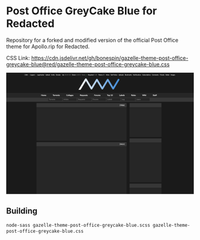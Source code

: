Post Office GreyCake Blue for Redacted
==

Repository for a forked and modified version of the official Post Office theme for Apollo.rip for Redacted. 

CSS Link: https://cdn.jsdelivr.net/gh/bonespin/gazelle-theme-post-office-greycake-blue@red/gazelle-theme-post-office-greycake-blue.css

![](post-office-greycake-blue.jpg?raw=true)

Building
--

    node-sass gazelle-theme-post-office-greycake-blue.scss gazelle-theme-post-office-greycake-blue.css
